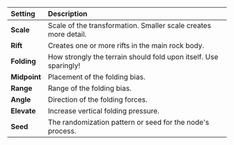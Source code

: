 | Setting      | Description                                                      |
| :----------- | :--------------------------------------------------------------- |
| **Scale**    | Scale of the transformation. Smaller scale creates more detail.  |
| **Rift**     | Creates one or more rifts in the main rock body.                 |
| **Folding**  | How strongly the terrain should fold upon itself. Use sparingly! |
| **Midpoint** | Placement of the folding bias.                                   |
| **Range**    | Range of the folding bias.                                       |
| **Angle**    | Direction of the folding forces.                                 |
| **Elevate**  | Increase vertical folding pressure.                              |
| **Seed**     | The randomization pattern or seed for the node's process.        |
